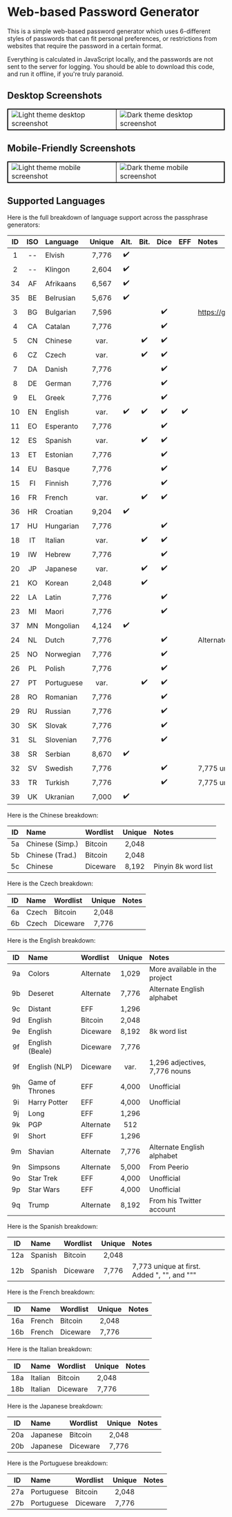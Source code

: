 # Web-based Password Generator
This is a simple web-based password generator which uses 6-different styles
of passwords that can fit personal preferences, or restrictions from
websites that require the password in a certain format.

Everything is calculated in JavaScript locally, and the passwords are not
sent to the server for logging. You should be able to download this code,
and run it offline, if you're truly paranoid.

## Desktop Screenshots
<table style="border-collapse: collapse; border: 1px solid black;">
<tr><td style="border: 1px solid black;">
<img alt="Light theme desktop screenshot" src="https://user-images.githubusercontent.com/699572/127556853-20914ceb-ea69-419a-8c52-10c33db7064b.png" />
</td><td style="border: 1px solid black;">
<img alt="Dark theme desktop screenshot" src="https://user-images.githubusercontent.com/699572/127556854-71a053ec-5b91-4cce-aa61-7bf9c6e0860b.png" />
</td></tr></table>

## Mobile-Friendly Screenshots
<table style="border-collapse: collapse; border: 1px solid black;">
<tr><td style="border: 1px solid black;">
<img alt="Light theme mobile screenshot" src="https://user-images.githubusercontent.com/699572/127557629-d80af7a3-3fc8-44cc-8c6f-f3f1d08ba424.png" />
</td><td style="border: 1px solid black;">
<img alt="Dark theme mobile screenshot" src="https://user-images.githubusercontent.com/699572/127557630-18b5d92d-2574-45eb-8d65-f0120ddc2f50.png" />
</td></tr></table>

## Supported Languages
Here is the full breakdown of language support across the passphrase generators:

| ID | ISO | Language   | Unique | Alt. | Bit. | Dice | EFF | Notes                                           |
|:--:|:---:|:-----------|:------:|:----:|:----:|:----:|:---:|:------------------------------------------------|
|  1 | --  | Elvish     | 7,776  |  ✔️   |      |      |     |                                                 |
|  2 | --  | Klingon    | 2,604  |  ✔️   |      |      |     |                                                 |
| 34 | AF  | Afrikaans  | 6,567  |  ✔️   |      |      |     |                                                 | 
| 35 | BE  | Belrusian  | 5,676  |  ✔️   |      |      |     |                                                 | 
|  3 | BG  | Bulgarian  | 7,596  |      |      |  ✔️   |     | https://github.com/atoponce/webpassgen/issues/4 |
|  4 | CA  | Catalan    | 7,776  |      |      |  ✔️   |     |                                                 |
|  5 | CN  | Chinese    |  var.  |      |  ✔️   |  ✔️   |     |                                                 |
|  6 | CZ  | Czech      |  var.  |      |  ✔️   |  ✔️   |     |                                                 |
|  7 | DA  | Danish     | 7,776  |      |      |  ✔️   |     |                                                 |
|  8 | DE  | German     | 7,776  |      |      |  ✔️   |     |                                                 |
|  9 | EL  | Greek      | 7,776  |      |      |  ✔️   |     |                                                 |
| 10 | EN  | English    |  var.  |  ✔️   |  ✔️   |  ✔️   |  ✔️  |                                                 |
| 11 | EO  | Esperanto  | 7,776  |      |      |  ✔️   |     |                                                 |
| 12 | ES  | Spanish    |  var.  |      |  ✔️   |  ✔️   |     |                                                 |
| 13 | ET  | Estonian   | 7,776  |      |      |  ✔️   |     |                                                 |
| 14 | EU  | Basque     | 7,776  |      |      |  ✔️   |     |                                                 |
| 15 | FI  | Finnish    | 7,776  |      |      |  ✔️   |     |                                                 |
| 16 | FR  | French     |  var.  |      |  ✔️   |  ✔️   |     |                                                 |
| 36 | HR  | Croatian   | 9,204  |  ✔️   |      |      |     |                                                 | 
| 17 | HU  | Hungarian  | 7,776  |      |      |  ✔️   |     |                                                 |
| 18 | IT  | Italian    |  var.  |      |  ✔️   |  ✔️   |     |                                                 |
| 19 | IW  | Hebrew     | 7,776  |      |      |  ✔️   |     |                                                 |
| 20 | JP  | Japanese   |  var.  |      |  ✔️   |  ✔️   |     |                                                 |
| 21 | KO  | Korean     | 2,048  |      |  ✔️   |      |     |                                                 |
| 22 | LA  | Latin      | 7,776  |      |      |  ✔️   |     |                                                 |
| 23 | MI  | Maori      | 7,776  |      |      |  ✔️   |     |                                                 |
| 37 | MN  | Mongolian  | 4,124  |  ✔️   |      |      |     |                                                 | 
| 24 | NL  | Dutch      | 7,776  |      |      |  ✔️   |     | Alternate composite                             |
| 25 | NO  | Norwegian  | 7,776  |      |      |  ✔️   |     |                                                 |
| 26 | PL  | Polish     | 7,776  |      |      |  ✔️   |     |                                                 |
| 27 | PT  | Portuguese |  var.  |      |  ✔️   |  ✔️   |     |                                                 |
| 28 | RO  | Romanian   | 7,776  |      |      |  ✔️   |     |                                                 |
| 29 | RU  | Russian    | 7,776  |      |      |  ✔️   |     |                                                 |
| 30 | SK  | Slovak     | 7,776  |      |      |  ✔️   |     |                                                 |
| 31 | SL  | Slovenian  | 7,776  |      |      |  ✔️   |     |                                                 |
| 38 | SR  | Serbian    | 8,670  |  ✔️   |      |      |     |                                                 | 
| 32 | SV  | Swedish    | 7,776  |      |      |  ✔️   |     | 7,775 unique at first. Added "2a".              |
| 33 | TR  | Turkish    | 7,776  |      |      |  ✔️   |     | 7,775 unique at first. Added "2a".              |
| 39 | UK  | Ukranian   | 7,000  |  ✔️   |      |      |     |                                                 | 

Here is the Chinese breakdown:

| ID | Name            | Wordlist  | Unique | Notes                         |
|:--:|:----------------|:----------|:------:|:------------------------------|
| 5a | Chinese (Simp.) | Bitcoin   | 2,048  |                               |
| 5b | Chinese (Trad.) | Bitcoin   | 2,048  |                               |
| 5c | Chinese         | Diceware  | 8,192  | Pinyin 8k word list           |

Here is the Czech breakdown:

| ID | Name            | Wordlist  | Unique | Notes                         |
|:--:|:----------------|:----------|:------:|:------------------------------|
| 6a | Czech           | Bitcoin   | 2,048  |                               |
| 6b | Czech           | Diceware  | 7,776  |                               |

Here is the English breakdown:

| ID | Name            | Wordlist  | Unique | Notes                         |
|:--:|:----------------|:----------|:------:|:------------------------------|
| 9a | Colors          | Alternate | 1,029  | More available in the project |
| 9b | Deseret         | Alternate | 7,776  | Alternate English alphabet    |
| 9c | Distant         | EFF       | 1,296  |                               |
| 9d | English         | Bitcoin   | 2,048  |                               |
| 9e | English         | Diceware  | 8,192  | 8k word list                  |
| 9f | English (Beale) | Diceware  | 7,776  |                               |
| 9f | English (NLP)   | Diceware  |  var.  | 1,296 adjectives, 7,776 nouns |
| 9h | Game of Thrones | EFF       | 4,000  | Unofficial                    |
| 9i | Harry Potter    | EFF       | 4,000  | Unofficial                    |
| 9j | Long            | EFF       | 1,296  |                               |
| 9k | PGP             | Alternate |   512  |                               |
| 9l | Short           | EFF       | 1,296  |                               |
| 9m | Shavian         | Alternate | 7,776  | Alternate English alphabet    |
| 9n | Simpsons        | Alternate | 5,000  | From Peerio                   |
| 9o | Star Trek       | EFF       | 4,000  | Unofficial                    |
| 9p | Star Wars       | EFF       | 4,000  | Unofficial                    |
| 9q | Trump           | Alternate | 8,192  | From his Twitter account      |

Here is the Spanish breakdown:

| ID  | Name    | Wordlist | Unique | Notes                                        |
|:---:|:--------|:---------|:------:|:---------------------------------------------|
| 12a | Spanish | Bitcoin  | 2,048  |                                              |
| 12b | Spanish | Diceware | 7,776  |  7,773 unique at first. Added ", "", and """ |

Here is the French breakdown:

| ID  | Name   | Wordlist | Unique | Notes                         |
|:---:|:-------|:---------|:------:|:------------------------------|
| 16a | French | Bitcoin  | 2,048  |                               |
| 16b | French | Diceware | 7,776  |                               |

Here is the Italian breakdown:

| ID  | Name    | Wordlist | Unique | Notes                         |
|:---:|:--------|:---------|:------:|:------------------------------|
| 18a | Italian | Bitcoin  | 2,048  |                               |
| 18b | Italian | Diceware | 7,776  |                               |

Here is the Japanese breakdown:

| ID  | Name     | Wordlist | Unique | Notes                         |
|:---:|:---------|:---------|:------:|:------------------------------|
| 20a | Japanese | Bitcoin  | 2,048  |                               |
| 20b | Japanese | Diceware | 7,776  |                               |

Here is the Portuguese breakdown:

| ID  | Name       | Wordlist | Unique | Notes                         |
|:---:|:-----------|:---------|:------:|:------------------------------|
| 27a | Portuguese | Bitcoin  | 2,048  |                               |
| 27b | Portuguese | Diceware | 7,776  |                               |
